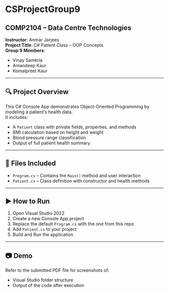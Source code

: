 # CSProjectGroup9

## COMP2104 – Data Centre Technologies  
**Instructor**: Anmar Jarjees  
**Project Title**: C# Patient Class – OOP Concepts  
**Group 9 Members**:
- Vinay Samkria
- Amandeep Kaur
- Komalpreet Kaur

---

## 🔍 Project Overview
This C# Console App demonstrates Object-Oriented Programming by modeling a patient’s health data.  
It includes:
- A `Patient` class with private fields, properties, and methods
- BMI calculation based on height and weight
- Blood pressure range classification
- Output of full patient health summary

---

## 📁 Files Included
- `Program.cs` – Contains the `Main()` method and user interaction
- `Patient.cs` – Class definition with constructor and health methods

---

## ▶️ How to Run
1. Open Visual Studio 2022
2. Create a new Console App project
3. Replace the default `Program.cs` with the one from this repo
4. Add `Patient.cs` to your project
5. Build and Run the application

---

## 📷 Demo
Refer to the submitted PDF file for screenshots of:
- Visual Studio folder structure
- Output of the code after execution

 
